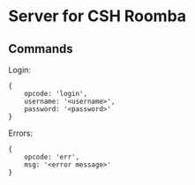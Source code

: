 Server for CSH Roomba
===

Commands
---


Login:

```
{
	opcode: 'login',
	username: '<username>',
	password: '<password>'
}
```


Errors:

```
{
	opcode: 'err',
	msg: '<error message>'
}
```
